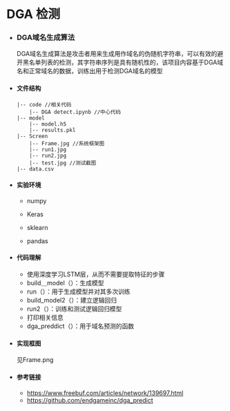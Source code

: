 # DGA 检测

- ### DGA域名生成算法

  ​        DGA域名生成算法是攻击者用来生成用作域名的伪随机字符串，可以有效的避开黑名单列表的检测，其字符串序列是具有随机性的，该项目内容基于DGA域名和正常域名的数据，训练出用于检测DGA域名的模型

  

- #### 文件结构

  ```
  |-- code //相关代码
      |-- DGA detect.ipynb //中心代码
  |-- model
      |-- model.h5
      |-- results.pkl
  |-- Screen
      |-- Frame.jpg //系统框架图
      |-- run1.jpg 
      |-- run2.jpg 
      |-- test.jpg //测试截图
  |-- data.csv
  ```

  

- #### 实验环境

  - numpy

  - Keras

  - sklearn

  - pandas

    

- #### 代码理解

  - 使用深度学习LSTM层，从而不需要提取特征的步骤
  - build＿model（）：生成模型
  - run（）：用于生成模型并对其多次训练
  - build_model2（）：建立逻辑回归
  - run2（）：训练和测试逻辑回归模型
  - 打印相关信息
  - dga_preddict（）：用于域名预测的函数

- #### 实现框图

  见Frame.png
  



- #### 参考链接

  - https://www.freebuf.com/articles/network/139697.html
  - https://github.com/endgameinc/dga_predict